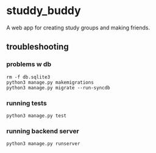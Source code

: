 # studdy_buddy
A web app for creating study groups and making friends.

## troubleshooting
### problems w db
```
rm -f db.sqlite3
python3 manage.py makemigrations
python3 manage.py migrate --run-syncdb
```
### running tests
```
python3 manage.py test
```
### running backend server
```
python3 manage.py runserver
```
